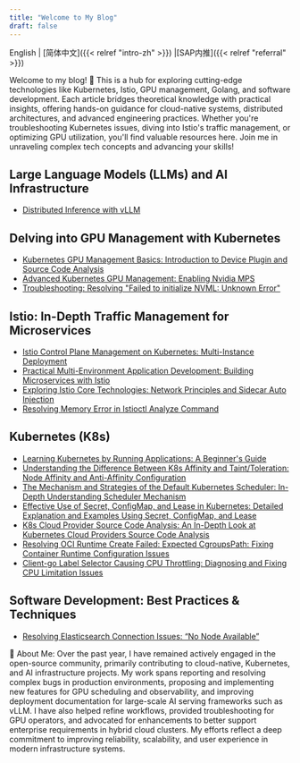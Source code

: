 ```yaml
---
title: "Welcome to My Blog"
draft: false
---
```


English |
[简体中文]({{< relref "intro-zh" >}})
 |[SAP内推]({{< relref "referral" >}})


Welcome to my blog! 🚀 This is a hub for exploring cutting-edge technologies like Kubernetes, Istio, GPU management, Golang, and software development. Each article bridges theoretical knowledge with practical insights, offering hands-on guidance for cloud-native systems, distributed architectures, and advanced engineering practices. Whether you're troubleshooting Kubernetes issues, diving into Istio's traffic management, or optimizing GPU utilization, you'll find valuable resources here. Join me in unraveling complex tech concepts and advancing your skills!

## Large Language Models (LLMs) and AI Infrastructure

- [Distributed Inference with vLLM](/llm/vllm-distributed-inference-doc/)

## Delving into GPU Management with Kubernetes

- [Kubernetes GPU Management Basics: Introduction to Device Plugin and Source Code Analysis](/gpu/k8s-device-plugin-en)
- [Advanced Kubernetes GPU Management: Enabling Nvidia MPS](/gpu/k8s-device-plugin-mps)
- [Troubleshooting: Resolving "Failed to initialize NVML: Unknown Error"](/gpu/nvml-error/)

## Istio: In-Depth Traffic Management for Microservices

- [Istio Control Plane Management on Kubernetes: Multi-Instance Deployment](/istio/how-to-install-multi-istio-control-plane)
- [Practical Multi-Environment Application Development: Building Microservices with Istio](/istio/build-app-under-multi-istio)
- [Exploring Istio Core Technologies: Network Principles and Sidecar Auto Injection](/istio/istio-sidecar-inject)
- [Resolving Memory Error in Istioctl Analyze Command](/istio/istioctl-analyze-error-en)

## Kubernetes (K8s)

- [Learning Kubernetes by Running Applications: A Beginner's Guide](/k8s/learning-k8s-by-running-app/)
- [Understanding the Difference Between K8s Affinity and Taint/Toleration: Node Affinity and Anti-Affinity Configuration](/k8s/diff-of-Affinity-and-taint/)
- [The Mechanism and Strategies of the Default Kubernetes Scheduler: In-Depth Understanding Scheduler Mechanism](/k8s/k8s-schedule-road-path/)
- [Effective Use of Secret, ConfigMap, and Lease in Kubernetes: Detailed Explanation and Examples Using Secret, ConfigMap, and Lease](/k8s/k8s-secret-configMap-Lease/)
- [K8s Cloud Provider Source Code Analysis: An In-Depth Look at Kubernetes Cloud Providers Source Code Analysis](/k8s/k8s-cloud-provider/)
- [Resolving OCI Runtime Create Failed: Expected CgroupsPath: Fixing Container Runtime Configuration Issues](/k8s/oci-error/)
- [Client-go Label Selector Causing CPU Throttling: Diagnosing and Fixing CPU Limitation Issues](/k8s/oom-killed-by-client-go-label-select/)


## Software Development: Best Practices & Techniques

- [Resolving Elasticsearch Connection Issues: “No Node Available”](/software/elastic)


🎯 About Me: Over the past year, I have remained actively engaged in the open-source community, primarily contributing to cloud-native, Kubernetes, and AI infrastructure projects. My work spans reporting and resolving complex bugs in production environments, proposing and implementing new features for GPU scheduling and observability, and improving deployment documentation for large-scale AI serving frameworks such as vLLM. I have also helped refine workflows, provided troubleshooting for GPU operators, and advocated for enhancements to better support enterprise requirements in hybrid cloud clusters. My efforts reflect a deep commitment to improving reliability, scalability, and user experience in modern infrastructure systems.